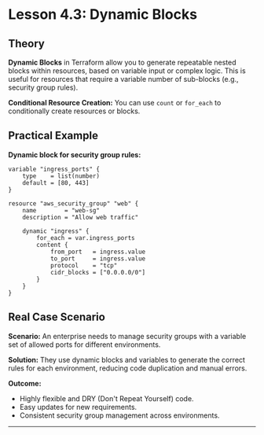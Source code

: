 # Lesson 4.3: Dynamic Blocks

## Theory

**Dynamic Blocks** in Terraform allow you to generate repeatable nested blocks within resources, based on variable input or complex logic. This is useful for resources that require a variable number of sub-blocks (e.g., security group rules).

**Conditional Resource Creation:**
You can use `count` or `for_each` to conditionally create resources or blocks.

## Practical Example

**Dynamic block for security group rules:**
```hcl
variable "ingress_ports" {
	type    = list(number)
	default = [80, 443]
}

resource "aws_security_group" "web" {
	name        = "web-sg"
	description = "Allow web traffic"

	dynamic "ingress" {
		for_each = var.ingress_ports
		content {
			from_port   = ingress.value
			to_port     = ingress.value
			protocol    = "tcp"
			cidr_blocks = ["0.0.0.0/0"]
		}
	}
}
```

## Real Case Scenario

**Scenario:**
An enterprise needs to manage security groups with a variable set of allowed ports for different environments.

**Solution:**
They use dynamic blocks and variables to generate the correct rules for each environment, reducing code duplication and manual errors.

**Outcome:**
- Highly flexible and DRY (Don't Repeat Yourself) code.
- Easy updates for new requirements.
- Consistent security group management across environments.

---

